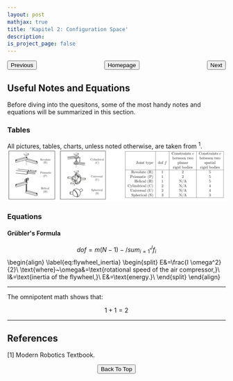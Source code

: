 ```yaml
---
layout: post
mathjax: true
title: 'Kapitel 2: Configuration Space'
description: 
is_project_page: false
---
```


<p style="text-align:center;">
<button type="button" onclick="window.location.href='index.html';">Homepage</button>
<span style="float:left;"><button type="button" onclick="alert('This is the first chapter!')">Previous</button></span>
<span style="float:right;"><button type="button" onclick="window.location.href='ch3.html';">Next</button></span>
</p>

## Useful Notes and Equations
Before diving into the quesitons, some of the most handy notes and equations will be summarized in this section.
### Tables
All pictures, tables, charts, unless noted otherwise, are taken from <sup>1</sup>.
![Comman Joints and their DoF](assets/images/KapII_pic_1.png)

### Equations
#### Grübler's Formula
$$
dof = m(N-1)-/sum_{i=1}^{J}f_{i}
$$
\begin{align}
    \label{eq:flywheel_inertia}
    \begin{split}
        E&=\frac{I \omega^2}{2}\\
        \text{where}~\omega&=\text{rotational speed of the air compressor,}\\
        I&=\text{inertia of the flywheel,}\\
        E&=\text{energy.}\\
    \end{split}
\end{align}


***
The omnipotent math shows that:

$$
1+1 = 2
$$
***

## References

[1] Modern Robotics Textbook.

<p style="text-align:center;">
<button type="button" onclick="window.location.href='#top';">Back To Top</button>
<p>
